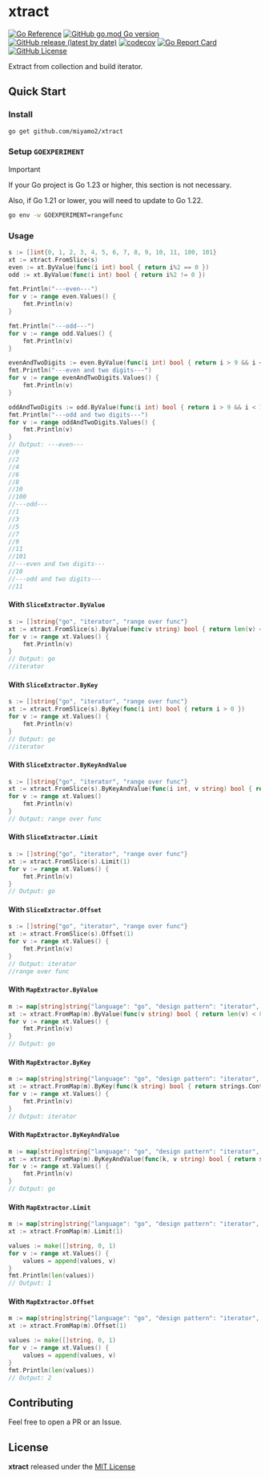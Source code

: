 # xtract

[![Go Reference](https://pkg.go.dev/badge/github.com/miyamo2/xtract.svg)](https://pkg.go.dev/github.com/miyamo2/xtract)
[![GitHub go.mod Go version](https://img.shields.io/github/go-mod/go-version/miyamo2/xtract)](https://img.shields.io/github/go-mod/go-version/miyamo2/xtract)
[![GitHub release (latest by date)](https://img.shields.io/github/v/release/miyamo2/xtract)](https://img.shields.io/github/v/release/miyamo2/xtract)
[![codecov](https://codecov.io/gh/miyamo2/xtract/graph/badge.svg?token=PXU3HXGBWQ)](https://codecov.io/gh/miyamo2/xtract)
[![Go Report Card](https://goreportcard.com/badge/github.com/miyamo2/xtract)](https://goreportcard.com/report/github.com/miyamo2/xtract)
[![GitHub License](https://img.shields.io/github/license/miyamo2/xtract?&color=blue)](https://img.shields.io/github/license/miyamo2/xtract?&color=blue)

Extract from collection and build iterator.

## Quick Start

### Install

```sh
go get github.com/miyamo2/xtract
```

### Setup `GOEXPERIMENT`

> [!IMPORTANT]
> 
> If your Go project is Go 1.23 or higher, this section is not necessary.
> 
> Also, if Go 1.21 or lower, you will need to update to Go 1.22.

```sh
go env -w GOEXPERIMENT=rangefunc
```

### Usage

```go
s := []int{0, 1, 2, 3, 4, 5, 6, 7, 8, 9, 10, 11, 100, 101}
xt := xtract.FromSlice(s)
even := xt.ByValue(func(i int) bool { return i%2 == 0 })
odd := xt.ByValue(func(i int) bool { return i%2 != 0 })

fmt.Println("---even---")
for v := range even.Values() {
    fmt.Println(v)
}

fmt.Println("---odd---")
for v := range odd.Values() {
    fmt.Println(v)
}

evenAndTwoDigits := even.ByValue(func(i int) bool { return i > 9 && i < 100 })
fmt.Println("---even and two digits---")
for v := range evenAndTwoDigits.Values() {
    fmt.Println(v)
}

oddAndTwoDigits := odd.ByValue(func(i int) bool { return i > 9 && i < 100 })
fmt.Println("---odd and two digits---")
for v := range oddAndTwoDigits.Values() {
    fmt.Println(v)
}
// Output: ---even---
//0
//2
//4
//6
//8
//10
//100
//---odd---
//1
//3
//5
//7
//9
//11
//101
//---even and two digits---
//10
//---odd and two digits---
//11
```

#### With `SliceExtractor.ByValue`

```go
s := []string{"go", "iterator", "range over func"}
xt := xtract.FromSlice(s).ByValue(func(v string) bool { return len(v) < 9 })
for v := range xt.Values() {
    fmt.Println(v)
}
// Output: go
//iterator
```

#### With `SliceExtractor.ByKey`

```go
s := []string{"go", "iterator", "range over func"}
xt := xtract.FromSlice(s).ByKey(func(i int) bool { return i > 0 })
for v := range xt.Values() {
    fmt.Println(v)
}
// Output: go
//iterator
```

#### With `SliceExtractor.ByKeyAndValue`

```go
s := []string{"go", "iterator", "range over func"}
xt := xtract.FromSlice(s).ByKeyAndValue(func(i int, v string) bool { return i > 1 && len(v) > 6 })
for v := range xt.Values()
    fmt.Println(v)
}
// Output: range over func
```

#### With `SliceExtractor.Limit`

```go
s := []string{"go", "iterator", "range over func"}
xt := xtract.FromSlice(s).Limit(1)
for v := range xt.Values() {
    fmt.Println(v)
}
// Output: go
```

#### With `SliceExtractor.Offset`

```go
s := []string{"go", "iterator", "range over func"}
xt := xtract.FromSlice(s).Offset(1)
for v := range xt.Values() {
    fmt.Println(v)
}
// Output: iterator
//range over func
```

#### With `MapExtractor.ByValue`

```go
m := map[string]string{"language": "go", "design pattern": "iterator", "implementation": "range over func"}
xt := xtract.FromMap(m).ByValue(func(v string) bool { return len(v) < 8 })
for v := range xt.Values() {
    fmt.Println(v)
}
// Output: go
```

#### With `MapExtractor.ByKey`

```go
m := map[string]string{"language": "go", "design pattern": "iterator", "implementation": "range over func"}
xt := xtract.FromMap(m).ByKey(func(k string) bool { return strings.Contains(k, " ") })
for v := range xt.Values() {
    fmt.Println(v)
}
// Output: iterator
```

#### With `MapExtractor.ByKeyAndValue`

```go
m := map[string]string{"language": "go", "design pattern": "iterator", "implementation": "range over func"}
xt := xtract.FromMap(m).ByKeyAndValue(func(k, v string) bool { return strings.Contains(k, "e") && len(v) < 8 })
for v := range xt.Values() {
    fmt.Println(v)
}
// Output: go
```

#### With `MapExtractor.Limit`

```go
m := map[string]string{"language": "go", "design pattern": "iterator", "implementation": "range over func"}
xt := xtract.FromMap(m).Limit(1)

values := make([]string, 0, 1)
for v := range xt.Values() {
    values = append(values, v)
}
fmt.Println(len(values))
// Output: 1
```

#### With `MapExtractor.Offset`

```go
m := map[string]string{"language": "go", "design pattern": "iterator", "implementation": "range over func"}
xt := xtract.FromMap(m).Offset(1)

values := make([]string, 0, 1)
for v := range xt.Values() {
    values = append(values, v)
}
fmt.Println(len(values))
// Output: 2
```

## Contributing

Feel free to open a PR or an Issue.

## License

**xtract** released under the [MIT License](https://github.com/miyamo2/xtract/blob/main/LICENSE)
